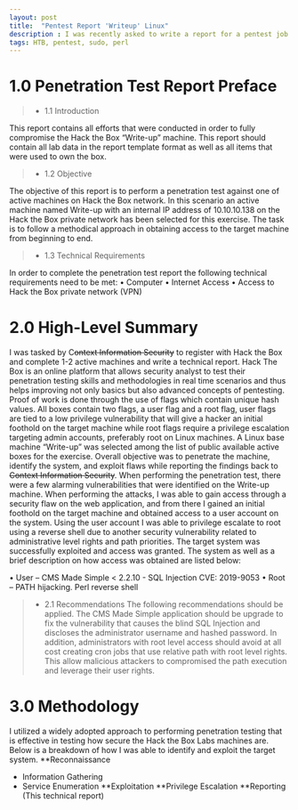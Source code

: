 ```yaml
---
layout: post
title:  "Pentest Report 'Writeup' Linux"
description : I was recently asked to write a report for a pentest job. Company name omitted :) 
tags: HTB, pentest, sudo, perl
---
```


# 1.0 Penetration Test Report Preface
> - 1.1 Introduction

This report contains all efforts that were conducted in order to fully compromise the Hack the Box “Write-up” machine. This report should contain all lab data in the report template format as well as all items that were used to own the box. 
> - 1.2 Objective

The objective of this report is to perform a penetration test against one of active machines on Hack the Box network. In this scenario an active machine named Write-up with an internal IP address of 10.10.10.138 on the Hack the Box private network has been selected for this exercise. The task is to follow a methodical approach in obtaining access to the target machine from beginning to end.
> - 1.3 Technical Requirements

In order to complete the penetration test report the following technical requirements need to be met:
•	Computer
•	Internet Access
•	Access to Hack the Box private network (VPN)

# 2.0 High-Level Summary

I was tasked by C~~ontext Information Security~~ to register with Hack the Box and complete 1-2 active machines and write a technical report. Hack The Box is an online platform that allows security analyst to test their penetration testing skills and methodologies in real time scenarios and thus helps improving not only basics but also advanced concepts of pentesting. Proof of work is done through the use of flags which contain unique hash values. All boxes contain two flags, a user flag and a root flag, user flags are tied to a low privilege vulnerability that will give a hacker an initial foothold on the target machine while root flags require a privilege escalation targeting admin accounts, preferably root on Linux machines. A Linux base machine “Write-up” was selected among the list of public available active boxes for the exercise. Overall objective was to penetrate the machine, identify the system, and exploit flaws while reporting the findings back to ~~Context Information Security~~.
When performing the penetration test, there were a few alarming vulnerabilities that were identified on the Write-up machine. When performing the attacks, I was able to gain access through a security flaw on the web application, and from there I gained an initial foothold on the target machine and obtained access to a user account on the system. Using the user account I was able to privilege escalate to root using a reverse shell due to another security vulnerability related to administrative level rights and path priorities. The target system was successfully exploited and access was granted. The system as well as a brief description on how access was obtained are listed below:

•	User – CMS Made Simple < 2.2.10 - SQL Injection CVE: 2019-9053
•	Root – PATH hijacking. Perl reverse shell

> - 2.1 Recommendations
The following recommendations should be applied.  The CMS Made Simple application should be upgrade to fix the vulnerability that causes the blind SQL Injection and discloses the administrator username and hashed password. In addition, administrators with root level access should avoid at all cost creating cron jobs that use relative path with root level rights. This allow malicious attackers to compromised the path execution and leverage their user rights.

# 3.0 Methodology
I utilized a widely adopted approach to performing penetration testing that is effective in testing how secure the Hack the Box Labs machines are. Below is a breakdown of how I was able to identify and exploit the target system.
**Reconnaissance
- Information Gathering
- Service Enumeration
**Exploitation
**Privilege Escalation
**Reporting (This technical report)

